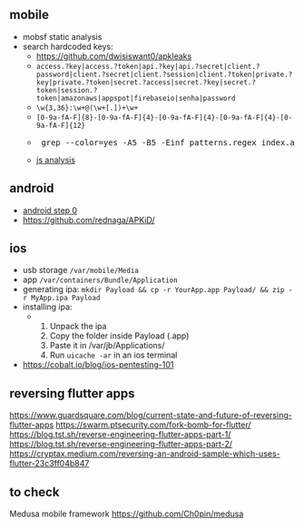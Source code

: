 ## mobile
- mobsf static analysis
- search hardcoded keys:
    * https://github.com/dwisiswant0/apkleaks
    * `access.?key|access.?token|api.?key|api.?secret|client.?password|client.?secret|client.?session|client.?token|private.?key|private.?token|secret.?access|secret.?key|secret.?token|session.?token|amazonaws|appspot|firebaseio|senha|password`
    * `\w{3,36}:\w+@(\w+[.])+\w+`
    * `[0-9a-fA-F]{8}-[0-9a-fA-F]{4}-[0-9a-fA-F]{4}-[0-9a-fA-F]{4}-[0-9a-fA-F]{12}`
    * <pre> grep --color=yes -A5 -B5 -Einf patterns.regex index.android.js </pre>
    - [js analysis](../web.md#js-sensitive-information-analysis)

## android
- [android step 0](android_0.md)
- https://github.com/rednaga/APKiD/

## ios
- usb storage `/var/mobile/Media`
- app `/var/containers/Bundle/Application`
- generating ipa: `mkdir Payload && cp -r YourApp.app Payload/ && zip -r MyApp.ipa Payload`
- installing ipa:
   * 1) Unpack the ipa
     2) Copy the folder inside Payload (<AppName>.app)
     3) Paste it in /var/jb/Applications/
     4) Run ```uicache -ar``` in an ios terminal
- https://cobalt.io/blog/ios-pentesting-101

## reversing flutter apps 
https://www.guardsquare.com/blog/current-state-and-future-of-reversing-flutter-apps
https://swarm.ptsecurity.com/fork-bomb-for-flutter/
https://blog.tst.sh/reverse-engineering-flutter-apps-part-1/
https://blog.tst.sh/reverse-engineering-flutter-apps-part-2/
https://cryptax.medium.com/reversing-an-android-sample-which-uses-flutter-23c3ff04b847

## to check
Medusa mobile framework https://github.com/Ch0pin/medusa
